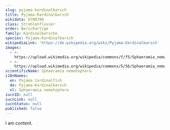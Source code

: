 ```yaml
---
slug: pyjama-kardinalbarsch
title: Pyjama-Kardinalbarsch
wikidata: Q700398
class: Strahlenflosser
order: Barschartige
family: Kardinalbarsche
species: Pyjama-Kardinalbarsch
wikipediaLink: 'https://de.wikipedia.org/wiki/Pyjama-Kardinalbarsch'
images:
  - >-
    https://upload.wikimedia.org/wikipedia/commons/f/f5/Sphaeramia_nemanoptera.JPG
  - >-
    https://upload.wikimedia.org/wikipedia/commons/5/56/Sphaeramia_nematopterus.JPG
scientificName: Sphaeramia nematoptera
i18nNames:
  en: Pajama Cardinalfish
  de: Pyjama-Kardinalbarsch
  nl: Sphaeramia nematoptera
iucnID: null
iucnLink: null
iucnStatus: null
published: false
---
```


I am content.
